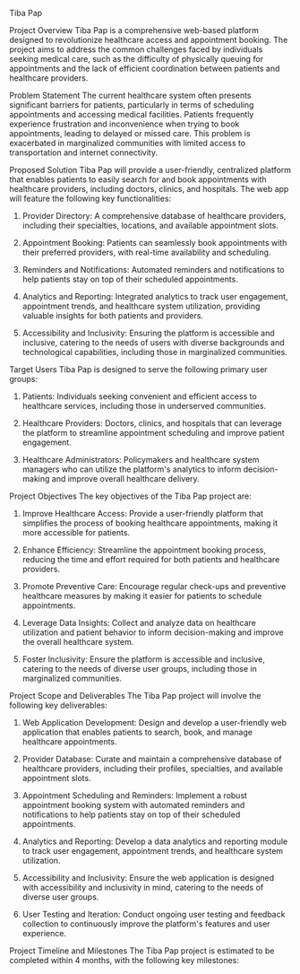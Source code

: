    Tiba Pap

 Project Overview
Tiba Pap is a comprehensive web-based platform designed to revolutionize healthcare access and appointment booking. The project aims to address the common challenges faced by individuals seeking medical care, such as the difficulty of physically queuing for appointments and the lack of efficient coordination between patients and healthcare providers.

 Problem Statement
The current healthcare system often presents significant barriers for patients, particularly in terms of scheduling appointments and accessing medical facilities. Patients frequently experience frustration and inconvenience when trying to book appointments, leading to delayed or missed care. This problem is exacerbated in marginalized communities with limited access to transportation and internet connectivity.

 Proposed Solution
Tiba Pap will provide a user-friendly, centralized platform that enables patients to easily search for and book appointments with healthcare providers, including doctors, clinics, and hospitals. The web app will feature the following key functionalities:

1. Provider Directory: A comprehensive database of healthcare providers, including their specialties, locations, and available appointment slots.

2. Appointment Booking: Patients can seamlessly book appointments with their preferred providers, with real-time availability and scheduling.

3. Reminders and Notifications: Automated reminders and notifications to help patients stay on top of their scheduled appointments.

4. Analytics and Reporting: Integrated analytics to track user engagement, appointment trends, and healthcare system utilization, providing valuable insights for both patients and providers.

5. Accessibility and Inclusivity: Ensuring the platform is accessible and inclusive, catering to the needs of users with diverse backgrounds and technological capabilities, including those in marginalized communities.

 Target Users
Tiba Pap is designed to serve the following primary user groups:

1. Patients: Individuals seeking convenient and efficient access to healthcare services, including those in underserved communities.

2. Healthcare Providers:
    Doctors, clinics, and hospitals that can leverage the platform to streamline appointment scheduling and improve patient engagement.

4. Healthcare Administrators: Policymakers and healthcare system managers who can utilize the platform's analytics to inform decision-making and improve overall healthcare delivery.

 Project Objectives
The key objectives of the Tiba Pap project are:

1. Improve Healthcare Access: Provide a user-friendly platform that simplifies the process of booking healthcare appointments, making it more accessible for patients.

2. Enhance Efficiency: Streamline the appointment booking process, reducing the time and effort required for both patients and healthcare providers.

3. Promote Preventive Care: Encourage regular check-ups and preventive healthcare measures by making it easier for patients to schedule appointments.

4. Leverage Data Insights: Collect and analyze data on healthcare utilization and patient behavior to inform decision-making and improve the overall healthcare system.

5. Foster Inclusivity: Ensure the platform is accessible and inclusive, catering to the needs of diverse user groups, including those in marginalized communities.

Project Scope and Deliverables
The Tiba Pap project will involve the following key deliverables:

1. Web Application Development: Design and develop a user-friendly web application that enables patients to search, book, and manage healthcare appointments.

2. Provider Database: Curate and maintain a comprehensive database of healthcare providers, including their profiles, specialties, and available appointment slots.

3. Appointment Scheduling and Reminders: Implement a robust appointment booking system with automated reminders and notifications to help patients stay on top of their scheduled appointments.

4. Analytics and Reporting: Develop a data analytics and reporting module to track user engagement, appointment trends, and healthcare system utilization.

5. Accessibility and Inclusivity: Ensure the web application is designed with accessibility and inclusivity in mind, catering to the needs of diverse user groups.

6. User Testing and Iteration: Conduct ongoing user testing and feedback collection to continuously improve the platform's features and user experience.

Project Timeline and Milestones
The Tiba Pap project is estimated to be completed within 4 months, with the following key milestones:

